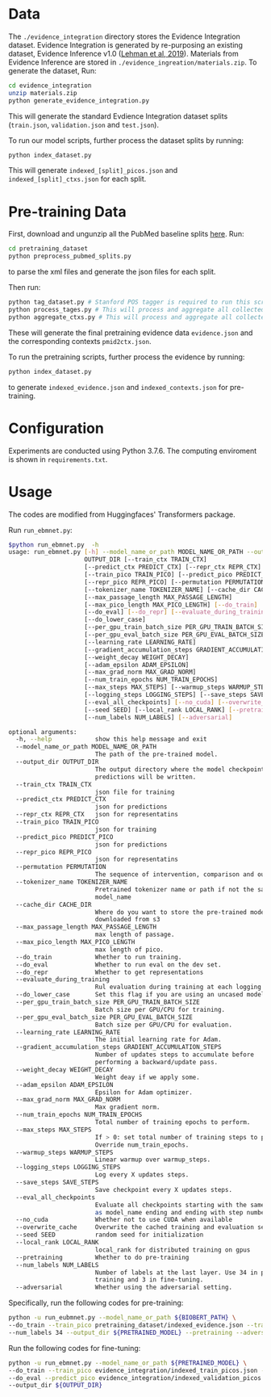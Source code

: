 # Data
The ```./evidence_integration``` directory stores the Evidence Integration dataset. Evidence Integration is generated by re-purposing an existing dataset, Evidence Inference v1.0 ([Lehman et al, 2019](http://evidence-inference.ebm-nlp.com/)). Materials from Evidence Inference are stored in ```./evidence_ingreation/materials.zip```. To generate the dataset, Run:
```bash
cd evidence_integration
unzip materials.zip
python generate_evidence_integration.py 
```
This will generate the standard Evdience Integration dataset splits (```train.json```, ```validation.json``` and ```test.json```).

To run our model scripts, further process the dataset splits by running:
```bash
python index_dataset.py
```
This will generate ```indexed_[split]_picos.json``` and ```indexed_[split]_ctxs.json``` for each split.

# Pre-training Data
First, download and ungunzip all the PubMed baseline splits [here](ftp://ftp.ncbi.nlm.nih.gov/pubmed/baseline/). Run:
```bash
cd pretraining_dataset
python preprocess_pubmed_splits.py
```
to parse the xml files and generate the json files for each split.

Then run:
``` bash
python tag_dataset.py # Stanford POS tagger is required to run this script. This will generate collected implicit evidence and contexts in the ./evidence repo.
python process_tages.py # This will process and aggregate all collected evidence
python aggregate_ctxs.py # This will process and aggregate all collected contexts
```
These will generate the final pretraining evidence data ```evidence.json``` and the corresponding contexts ```pmid2ctx.json```.

To run the pretraining scripts, further process the evidence by running:
```bash
python index_dataset.py
```
to generate ```indexed_evidence.json``` and ```indexed_contexts.json``` for pre-training.

# Configuration
Experiments are conducted using Python 3.7.6. 
The computing enviroment is shown in ```requirements.txt```.  

# Usage
The codes are modified from Huggingfaces' Transformers package.

Run ```run_ebmnet.py```:
```bash
$python run_ebmnet.py  -h
usage: run_ebmnet.py [-h] --model_name_or_path MODEL_NAME_OR_PATH --output_dir
                     OUTPUT_DIR [--train_ctx TRAIN_CTX]
                     [--predict_ctx PREDICT_CTX] [--repr_ctx REPR_CTX]
                     [--train_pico TRAIN_PICO] [--predict_pico PREDICT_PICO]
                     [--repr_pico REPR_PICO] [--permutation PERMUTATION]
                     [--tokenizer_name TOKENIZER_NAME] [--cache_dir CACHE_DIR]
                     [--max_passage_length MAX_PASSAGE_LENGTH]
                     [--max_pico_length MAX_PICO_LENGTH] [--do_train]
                     [--do_eval] [--do_repr] [--evaluate_during_training]
                     [--do_lower_case]
                     [--per_gpu_train_batch_size PER_GPU_TRAIN_BATCH_SIZE]
                     [--per_gpu_eval_batch_size PER_GPU_EVAL_BATCH_SIZE]
                     [--learning_rate LEARNING_RATE]
                     [--gradient_accumulation_steps GRADIENT_ACCUMULATION_STEPS]
                     [--weight_decay WEIGHT_DECAY]
                     [--adam_epsilon ADAM_EPSILON]
                     [--max_grad_norm MAX_GRAD_NORM]
                     [--num_train_epochs NUM_TRAIN_EPOCHS]
                     [--max_steps MAX_STEPS] [--warmup_steps WARMUP_STEPS]
                     [--logging_steps LOGGING_STEPS] [--save_steps SAVE_STEPS]
                     [--eval_all_checkpoints] [--no_cuda] [--overwrite_cache]
                     [--seed SEED] [--local_rank LOCAL_RANK] [--pretraining]
                     [--num_labels NUM_LABELS] [--adversarial]

optional arguments:
  -h, --help            show this help message and exit
  --model_name_or_path MODEL_NAME_OR_PATH
                        The path of the pre-trained model.
  --output_dir OUTPUT_DIR
                        The output directory where the model checkpoints and
                        predictions will be written.
  --train_ctx TRAIN_CTX
                        json file for training
  --predict_ctx PREDICT_CTX
                        json for predictions
  --repr_ctx REPR_CTX   json for representatins
  --train_pico TRAIN_PICO
                        json for training
  --predict_pico PREDICT_PICO
                        json for predictions
  --repr_pico REPR_PICO
                        json for representatins
  --permutation PERMUTATION
                        The sequence of intervention, comparison and outcome
  --tokenizer_name TOKENIZER_NAME
                        Pretrained tokenizer name or path if not the same as
                        model_name
  --cache_dir CACHE_DIR
                        Where do you want to store the pre-trained models
                        downloaded from s3
  --max_passage_length MAX_PASSAGE_LENGTH
                        max length of passage.
  --max_pico_length MAX_PICO_LENGTH
                        max length of pico.
  --do_train            Whether to run training.
  --do_eval             Whether to run eval on the dev set.
  --do_repr             Whether to get representations
  --evaluate_during_training
                        Rul evaluation during training at each logging step.
  --do_lower_case       Set this flag if you are using an uncased model.
  --per_gpu_train_batch_size PER_GPU_TRAIN_BATCH_SIZE
                        Batch size per GPU/CPU for training.
  --per_gpu_eval_batch_size PER_GPU_EVAL_BATCH_SIZE
                        Batch size per GPU/CPU for evaluation.
  --learning_rate LEARNING_RATE
                        The initial learning rate for Adam.
  --gradient_accumulation_steps GRADIENT_ACCUMULATION_STEPS
                        Number of updates steps to accumulate before
                        performing a backward/update pass.
  --weight_decay WEIGHT_DECAY
                        Weight deay if we apply some.
  --adam_epsilon ADAM_EPSILON
                        Epsilon for Adam optimizer.
  --max_grad_norm MAX_GRAD_NORM
                        Max gradient norm.
  --num_train_epochs NUM_TRAIN_EPOCHS
                        Total number of training epochs to perform.
  --max_steps MAX_STEPS
                        If > 0: set total number of training steps to perform.
                        Override num_train_epochs.
  --warmup_steps WARMUP_STEPS
                        Linear warmup over warmup_steps.
  --logging_steps LOGGING_STEPS
                        Log every X updates steps.
  --save_steps SAVE_STEPS
                        Save checkpoint every X updates steps.
  --eval_all_checkpoints
                        Evaluate all checkpoints starting with the same prefix
                        as model_name ending and ending with step number
  --no_cuda             Whether not to use CUDA when available
  --overwrite_cache     Overwrite the cached training and evaluation sets
  --seed SEED           random seed for initialization
  --local_rank LOCAL_RANK
                        local_rank for distributed training on gpus
  --pretraining         Whether to do pre-training
  --num_labels NUM_LABELS
                        Number of labels at the last layer. Use 34 in pre-
                        training and 3 in fine-tuning.
  --adversarial         Whether using the adversarial setting.
```

Specifically, run the following codes for pre-training:
```bash
python -u run_eubmnet.py --model_name_or_path ${BIOBERT_PATH} \
--do_train --train_pico pretraining_dataset/indexed_evidence.json --train_ctx pretraining_dataset/index_contexts.json \
--num_labels 34 --output_dir ${PRETRAINED_MODEL} --pretraining --adversarial
```
	
Run the following codes for fine-tuning:
```bash
python -u run_ebmnet.py --model_name_or_path ${PRETRAINED_MODEL} \
--do_train --train_pico evidence_integration/indexed_train_picos.json --train_ctx evidence_integration/indexed_train_ctxs.json \
--do_eval --predict_pico evidence_integration/indexed_validation_picos.json --predict_ctx evidence_integration/indexed_validation_ctxs.json \
--output_dir ${OUTPUT_DIR} 
``` 
